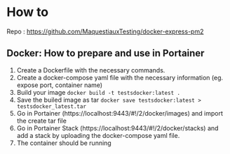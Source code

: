 # How to

Repo : https://github.com/MaquestiauxTesting/docker-express-pm2

## Docker: How to prepare and use in Portainer

1. Create a Dockerfile with the necessary commands.
2. Create a docker-compose yaml file with the necessary information (eg. expose port, container name)
3. Build your image `docker build -t testsdocker:latest .`
4. Save the builed image as tar `docker save testsdocker:latest > testsdocker_latest.tar`
5. Go in Portainer (https://localhost:9443/#!/2/docker/images) and import the create tar file
6. Go in Portainer Stack (https://localhost:9443/#!/2/docker/stacks) and add a stack by uploading the docker-compose yaml file.
7. The container should be running
